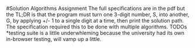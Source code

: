 #Solution Algorithms Assignment
The full specifications are in the pdf but the TL;DR is that the program must turn one 3-digit number, S, into another, G, by applying +/- 1 to a single digit at a time, then print the solution path.
The specification required this to be done with multiple algorithms.
TODOs
*testing suite is a little underwhleming because the university had its own in-browser testing, will vamp up a little.
